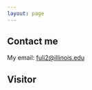 ```yaml
---
layout: page
---
```


## Contact me

My email: fuli2@illinois.edu

## Visitor
<script type="text/javascript" id="clustrmaps" src="//clustrmaps.com/map_v2.js?d=QIPByJPad1CpyETIrcsn9UkBNsTyCB04_W4sG6DGyzg"></script>
